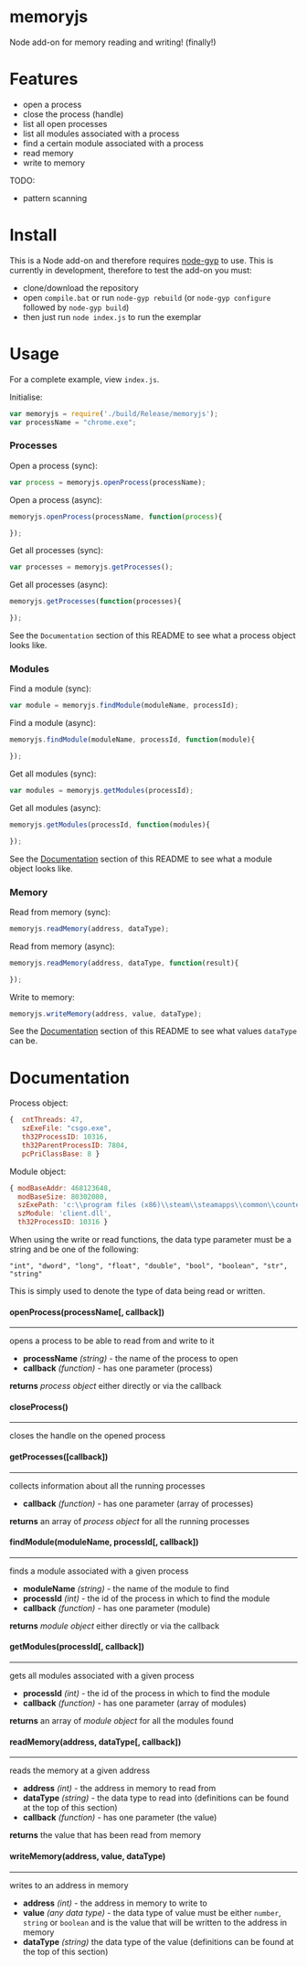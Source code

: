 # memoryjs
Node add-on for memory reading and writing! (finally!)

# Features

- open a process
- close the process (handle)
- list all open processes
- list all modules associated with a process
- find a certain module associated with a process
- read memory
- write to memory

TODO:
- pattern scanning

# Install

This is a Node add-on and therefore requires [node-gyp](https://github.com/nodejs/node-gyp) to use.
This is currently in development, therefore to test the add-on you must:

- clone/download the repository
- open `compile.bat` or run `node-gyp rebuild` (or `node-gyp configure` followed by `node-gyp build`)
- then just run `node index.js` to run the exemplar

# Usage

For a complete example, view `index.js`.

Initialise:
``` javascript
var memoryjs = require('./build/Release/memoryjs');
var processName = "chrome.exe";
```

### Processes

Open a process (sync):
``` javascript
var process = memoryjs.openProcess(processName);
```

Open a process (async):
``` javascript
memoryjs.openProcess(processName, function(process){

});
```

Get all processes (sync):
``` javascript
var processes = memoryjs.getProcesses();
```

Get all processes (async):
``` javascript
memoryjs.getProcesses(function(processes){

});
```

See the `Documentation` section of this README to see what a process object looks like.

### Modules

Find a module (sync):
``` javascript
var module = memoryjs.findModule(moduleName, processId);
```

Find a module (async):
``` javascript
memoryjs.findModule(moduleName, processId, function(module){

});
```

Get all modules (sync):
``` javascript
var modules = memoryjs.getModules(processId);
```

Get all modules (async):
``` javascript
memoryjs.getModules(processId, function(modules){

});
```

See the [Documentation](#user-content-documentation) section of this README to see what a module object looks like.

### Memory

Read from memory (sync):
``` javascript
memoryjs.readMemory(address, dataType);
```

Read from memory (async):
``` javascript
memoryjs.readMemory(address, dataType, function(result){

});
```

Write to memory:
``` javascript
memoryjs.writeMemory(address, value, dataType);
```

See the [Documentation](#user-content-documentation) section of this README to see what values `dataType` can be.

# Documentation

Process object:
``` javascript
{  cntThreads: 47,
   szExeFile: "csgo.exe",
   th32ProcessID: 10316,
   th32ParentProcessID: 7804,
   pcPriClassBase: 8 }
```

Module object:
``` javascript
{ modBaseAddr: 468123648,
  modBaseSize: 80302080,
  szExePath: 'c:\\program files (x86)\\steam\\steamapps\\common\\counter-strike global offensive\\csgo\\bin\\client.dll',
  szModule: 'client.dll',
  th32ProcessID: 10316 }
  ```

  When using the write or read functions, the data type parameter must be a string and be one of the following:

  `"int", "dword", "long", "float", "double", "bool", "boolean", "str", "string"`

  This is simply used to denote the type of data being read or written.

#### openProcess(processName[, callback])
---

opens a process to be able to read from and write to it

- **processName** *(string)* - the name of the process to open
- **callback** *(function)* - has one parameter (process)

**returns** *process object* either directly or via the callback

#### closeProcess()
---

closes the handle on the opened process

#### getProcesses([callback])
---

collects information about all the running processes

- **callback** *(function)* - has one parameter (array of processes)

**returns** an array of *process object* for all the running processes

#### findModule(moduleName, processId[, callback])
---

finds a module associated with a given process

- **moduleName** *(string)* - the name of the module to find
- **processId** *(int)* - the id of the process in which to find the module
- **callback** *(function)* - has one parameter (module)

**returns** *module object* either directly or via the callback

#### getModules(processId[, callback])
---

gets all modules associated with a given process

- **processId** *(int)* - the id of the process in which to find the module
- **callback** *(function)* - has one parameter (array of modules)

**returns** an array of *module object* for all the modules found

#### readMemory(address, dataType[, callback])
---

reads the memory at a given address

- **address** *(int)* - the address in memory to read from
- **dataType** *(string)* - the data type to read into (definitions can be found at the top of this section)
- **callback** *(function)* - has one parameter (the value)

**returns** the value that has been read from memory

#### writeMemory(address, value, dataType)
---

writes to an address in memory

- **address** *(int)* - the address in memory to write to
- **value** *(any data type)* - the data type of value must be either `number`, `string` or `boolean` and is the value that will be written to the address in memory
- **dataType** *(string)* the data type of the value (definitions can be found at the top of this section)
